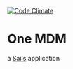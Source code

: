 [![Code Climate](https://codeclimate.com/github/multunus/one-mdm/badges/gpa.svg)](https://codeclimate.com/github/multunus/one-mdm)

# One MDM

a [Sails](http://sailsjs.org) application
